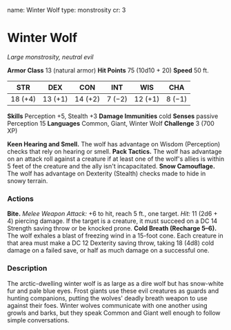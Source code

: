 name: Winter Wolf
type: monstrosity
cr: 3

# Winter Wolf
_Large monstrosity, neutral evil_

**Armor Class** 13 (natural armor)
**Hit Points** 75 (10d10 + 20)
**Speed** 50 ft.

| STR     | DEX     | CON     | INT     | WIS     | CHA     |
|---------|---------|---------|---------|---------|---------|
| 18 (+4) | 13 (+1) | 14 (+2) | 7 (−2)  | 12 (+1) | 8 (−1)  |

**Skills** Perception +5, Stealth +3
**Damage Immunities** cold
**Senses** passive Perception 15
**Languages** Common, Giant, Winter Wolf
**Challenge** 3 (700 XP)

**Keen Hearing and Smell.** The wolf has advantage on Wisdom (Perception) checks that rely on hearing or smell.
**Pack Tactics.** The wolf has advantage on an attack roll against a creature if at least one of the wolf's allies is within 5 feet of the creature and the ally isn't incapacitated.
**Snow Camouflage.** The wolf has advantage on Dexterity (Stealth) checks made to hide in snowy terrain.

### Actions
**Bite.** _Melee Weapon Attack:_ +6 to hit, reach 5 ft., one target. _Hit:_ 11 (2d6 + 4) piercing damage. If the target is a creature, it must succeed on a DC 14 Strength saving throw or be knocked prone.
**Cold Breath (Recharge 5–6).** The wolf exhales a blast of freezing wind in a 15-foot cone. Each creature in that area must make a DC 12 Dexterity saving throw, taking 18 (4d8) cold damage on a failed save, or half as much damage on a successful one.

### Description
The arctic-dwelling winter wolf is as large as a dire wolf but has snow-white fur and pale blue eyes. Frost giants use these evil creatures as guards and hunting companions, putting the wolves' deadly breath weapon to use against their foes. Winter wolves communicate with one another using growls and barks, but they speak Common and Giant well enough to follow simple conversations.
